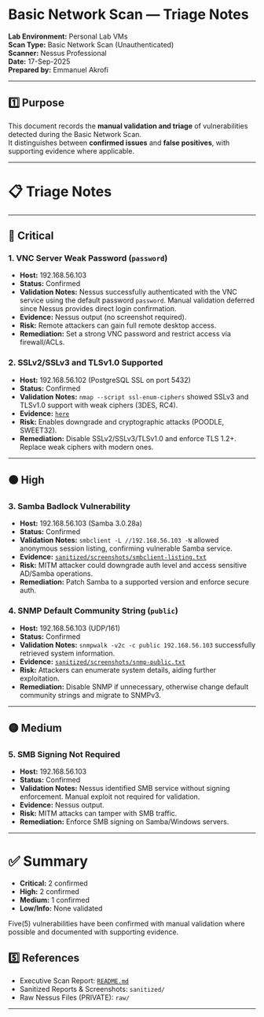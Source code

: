 # Basic Network Scan — Triage Notes

**Lab Environment:** Personal Lab VMs  
**Scan Type:** Basic Network Scan (Unauthenticated)  
**Scanner:** Nessus Professional  
**Date:** 17-Sep-2025  
**Prepared by:** Emmanuel Akrofi  

---

## 1️⃣ Purpose
This document records the **manual validation and triage** of vulnerabilities detected during the Basic Network Scan.  
It distinguishes between **confirmed issues** and **false positives**, with supporting evidence where applicable.  

---

# 📋 Triage Notes

---

## 🔴 Critical

### 1. VNC Server Weak Password (`password`)
- **Host:** 192.168.56.103  
- **Status:** Confirmed  
- **Validation Notes:** Nessus successfully authenticated with the VNC service using the default password `password`. Manual validation deferred since Nessus provides direct login confirmation.  
- **Evidence:** Nessus output (no screenshot required).  
- **Risk:** Remote attackers can gain full remote desktop access.  
- **Remediation:** Set a strong VNC password and restrict access via firewall/ACLs.

### 2. SSLv2/SSLv3 and TLSv1.0 Supported
- **Host:** 192.168.56.102 (PostgreSQL SSL on port 5432)  
- **Status:** Confirmed  
- **Validation Notes:** `nmap --script ssl-enum-ciphers` showed SSLv3 and TLSv1.0 support with weak ciphers (3DES, RC4).  
- **Evidence:** [`here`](../../../../assets/images/Vuln_Scans/ssl.png)  
- **Risk:** Enables downgrade and cryptographic attacks (POODLE, SWEET32).  
- **Remediation:** Disable SSLv2/SSLv3/TLSv1.0 and enforce TLS 1.2+. Replace weak ciphers with modern ones.

---

## 🟠 High

### 3. Samba Badlock Vulnerability
- **Host:** 192.168.56.103 (Samba 3.0.28a)  
- **Status:** Confirmed  
- **Validation Notes:** `smbclient -L //192.168.56.103 -N` allowed anonymous session listing, confirming vulnerable Samba service.  
- **Evidence:** [`sanitized/screenshots/smbclient-listing.txt`](sanitized/screenshots/smbclient-listing.txt)  
- **Risk:** MITM attacker could downgrade auth level and access sensitive AD/Samba operations.  
- **Remediation:** Patch Samba to a supported version and enforce secure auth.

### 4. SNMP Default Community String (`public`)
- **Host:** 192.168.56.103 (UDP/161)  
- **Status:** Confirmed  
- **Validation Notes:** `snmpwalk -v2c -c public 192.168.56.103` successfully retrieved system information.  
- **Evidence:** [`sanitized/screenshots/snmp-public.txt`](sanitized/screenshots/snmp-public.txt)  
- **Risk:** Attackers can enumerate system details, aiding further exploitation.  
- **Remediation:** Disable SNMP if unnecessary, otherwise change default community strings and migrate to SNMPv3.

---

## 🟡 Medium

### 5. SMB Signing Not Required
- **Host:** 192.168.56.103  
- **Status:** Confirmed  
- **Validation Notes:** Nessus identified SMB service without signing enforcement. Manual exploit not required for validation.  
- **Evidence:** Nessus output.  
- **Risk:** MITM attacks can tamper with SMB traffic.  
- **Remediation:** Enforce SMB signing on Samba/Windows servers.

---

# ✅ Summary

- **Critical:** 2 confirmed  
- **High:** 2 confirmed  
- **Medium:** 1 confirmed  
- **Low/Info:** None validated  

Five(5) vulnerabilities have been confirmed with manual validation where possible and documented with supporting evidence.


## 5️⃣ References
- Executive Scan Report: [`README.md`](./README.md)  
- Sanitized Reports & Screenshots: `sanitized/`  
- Raw Nessus Files (PRIVATE): `raw/`  

---

